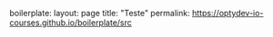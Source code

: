 boilerplate:
layout: page
title: "Teste"
permalink: https://optydev-io-courses.github.io/boilerplate/src


